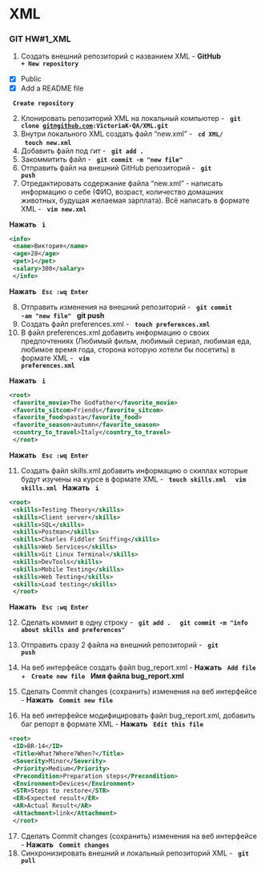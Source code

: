 # XML
### GIT   HW#1_XML
 1. Создать внешний репозиторий c названием XML - <b>GitHub</b> <code> <b>+ New repository</b> </code>
 - [X] Public
 - [X] Add a README file

 <code> <b>Create repository</b> </code>

 2. Клонировать репозиторий XML на локальный компьютер - <code> <b>git clone git@github.com:VictoriaK-QA/XML.git</b> </code>
 3. Внутри локального XML создать файл “new.xml” - <code> <b>cd XML/</b> </code>  <code> <b>touch new.xml</b> </code>
 4. Добавить файл под гит - <code> <b>git add .</b> </code>
 5. Закоммитить файл - <code> <b>git commit -m "new file"</b> </code>
 6. Отправить файл на внешний GitHub репозиторий - <code> <b>git push</b> </code>
 7. Отредактировать содержание файла “new.xml” - написать информацию о себе (ФИО, возраст, количество домашних животных, будущая желаемая зарплата). Всё написать в формате XML - <code> <b>vim new.xml</b> </code>

 <b>Нажать</b> <code> <b>i</b> </code>
 ```xml
 <info>
  <name>Виктория</name>
  <age>28</age>
  <pet>1</pet>
  <salary>300</salary>
  </info>
 ```
 <b>Нажать</b> <code> <b>Esc :wq Enter</b> </code>

 8. Отправить изменения на внешний репозиторий - <code> <b>git commit -am "new file"</b> </code> <b>git push</b> </code>
 9. Создать файл preferences.xml - <code> <b>touch preferences.xml</b> </code>
 10. В файл preferences.xml добавить информацию о своих предпочтениях (Любимый фильм, любимый сериал, любимая еда, любимое время года, сторона которую хотели бы посетить) в формате XML - <code> <b>vim preferences.xml</b> </code>

 <b>Нажать</b> <code> <b>i</b> </code>
 ```xml
 <root>
  <favorite_movie>The Godfather</favorite_movie>
  <favorite_sitcom>Friends</favorite_sitcom>
  <favorite_food>pasta</favorite_food>
  <favorite_season>autumn</favorite_season>
  <country_to_travel>Italy</country_to_travel>
  </root>
  ```
 <b>Нажать</b> <code> <b>Esc :wq Enter</b> </code>
 
 11. Создать файл skills.xml добавить информацию о скиллах которые будут изучены на курсе в формате XML - <code> <b>touch skills.xml</b> </code>
  <code> <b>vim skills.xml</b> </code>
 <b>Нажать</b> <code> <b>i</b> </code>
 ```xml
 <root>
  <skills>Testing Theory</skills>
  <skills>Client server</skills>
  <skills>SQL</skills>
  <skills>Postman</skills>
  <skills>Charles Fiddler Sniffing</skills>
  <skills>Web Services</skills>
  <skills>Git Linux Terminal</skills>
  <skills>DevTools</skills>
  <skills>Mobile Testing</skills>
  <skills>Web Testing</skills>
  <skills>Load testing</skills>
  </root> 
 ```

 <b>Нажать</b> <code> <b>Esc :wq Enter</b> </code>
 
 12. Сделать коммит в одну строку - <code> <b>git add .</b> </code>
 <code> <b>git commit -m "info about skills and preferences"</b> </code>
 
 13. Отправить сразу 2 файла на внешний репозиторий - <code> <b>git push</b> </code>
 14. На веб интерфейсе создать файл bug_report.xml - <b>Нажать</b> <code> <b>Add file</b> </code> + <code> <b>Create new file</b> </code> 
 <b>Имя файла bug_report.xml</b>

 15. Сделать Commit changes (сохранить) изменения на веб интерфейсе - <b>Нажать</b> <code> <b>Commit new file</b> </code> 
 
 16. На веб интерфейсе модифицировать файл bug_report.xml, добавить баг репорт в формате XML - <b>Нажать</b> <code> <b>Edit this file</b> </code>

 ```xml
 <root>
  <ID>BR-14</ID>
  <Title>What?Where?When?</Title>
  <Severity>Minor</Severity>
  <Priority>Medium</Priority>
  <Precondition>Preparation steps</Precondition>
  <Environment>Devices</Environment>
  <STR>Steps to restore</STR>
  <ER>Expected result</ER>
  <AR>Actual Result</AR>
  <Attachment>link</Attachment>
  </root>
 ```

 17. Сделать Commit changes (сохранить) изменения на веб интерфейсе - <b>Нажать</b> <code> <b>Commit changes</b> </code>
 18. Синхронизировать внешний и локальный репозиторий XML - <code> <b>git pull</b> </code>